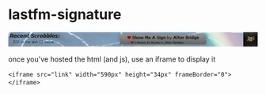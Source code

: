 # lastfm-signature
![Alt text](https://github.com/HulaSamsquanch/lastfm-signature/blob/master/lastfm-signature.png?raw=true "last.fm signature")

once you've hosted the html (and js), use an iframe to display it

	<iframe src="link" width="590px" height="34px" frameBorder="0"></iframe>
